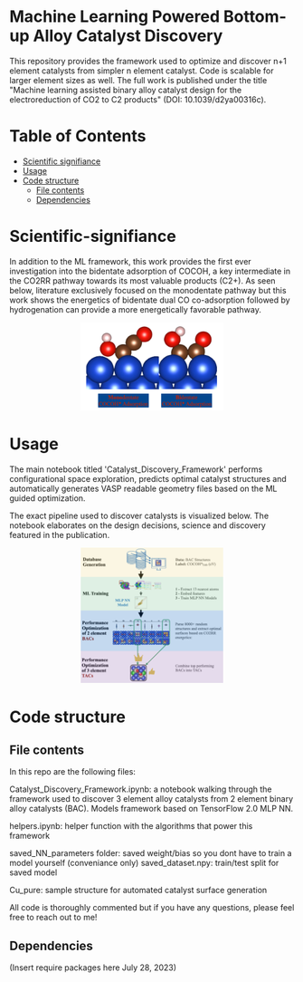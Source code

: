 Machine Learning Powered Bottom-up Alloy Catalyst Discovery
============================================================

This repository provides the framework used to optimize and discover n+1 element catalysts from simpler n element catalyst. Code is scalable for larger element sizes as well. The full work is published under the title "Machine learning assisted binary alloy catalyst design for the electroreduction of CO2 to C2 products" (DOI: 10.1039/d2ya00316c).

Table of Contents
=================

<!--ts-->
   * [Scientific signifiance](#scientific-signifiance)
   * [Usage](#usage)
   * [Code structure](#code-structure)
      * [File contents](#file-contents)
      * [Dependencies](#dependencies)
<!--te-->

Scientific-signifiance
======================

In addition to the ML framework, this work provides the first ever investigation into the bidentate adsorption of COCOH, a key intermediate in the CO2RR pathway towards its most valuable products (C2+). As seen below, literature exclusively focused on the monodentate pathway but this work shows the energetics of bidentate dual CO co-adsorption followed by hydrogenation can provide a more energetically favorable pathway.

<p align="center" width="75%">
    <img width="50%" src="images/bidentate-nobg.png"> 
</p>

Usage
=====
The main notebook titled 'Catalyst_Discovery_Framework' performs configurational space exploration, predicts optimal catalyst structures and automatically generates VASP readable geometry files based on the ML guided optimization.

The exact pipeline used to discover catalysts is visualized below. The notebook elaborates on the design decisions, science and discovery featured in the publication.

<p align="center" width="75%">
    <img width="50%" src="images/pipeline.png"> 
</p>

Code structure
==============

File contents
-------------
In this repo are the following files:

Catalyst_Discovery_Framework.ipynb: a notebook walking through the framework used to discover 3 element alloy catalysts from 2 element binary alloy catalysts (BAC). Models framework based on TensorFlow 2.0 MLP NN.

helpers.ipynb: helper function with the algorithms that power this framework

saved_NN_parameters folder: saved weight/bias so you dont have to train a model yourself (conveniance only)
saved_dataset.npy: train/test split for saved model

Cu_pure: sample structure for automated catalyst surface generation

All code is thoroughly commented but if you have any questions, please feel free to reach out to me!

Dependencies
------------

(Insert require packages here July 28, 2023)
